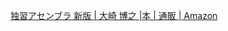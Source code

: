 [独習アセンブラ 新版 \| 大崎 博之 \|本 \| 通販 \| Amazon](https://www.amazon.co.jp/%E7%8B%AC%E7%BF%92%E3%82%A2%E3%82%BB%E3%83%B3%E3%83%96%E3%83%A9-%E6%96%B0%E7%89%88-%E5%A4%A7%E5%B4%8E-%E5%8D%9A%E4%B9%8B/dp/4798170291)
